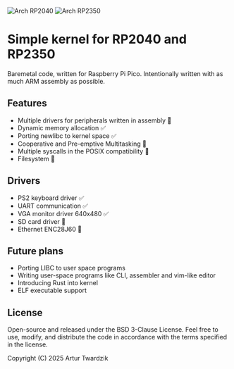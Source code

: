 ![Arch RP2040](https://img.shields.io/badge/Arch-RP2040_(coming_soon)-red?style=flat-square)
![Arch RP2350](https://img.shields.io/badge/Arch-RP2350-green?style=flat-square)

# Simple kernel for RP2040 and RP2350

Baremetal code, written for Raspberry Pi Pico. Intentionally written with as much ARM assembly as possible.

## Features
 - Multiple drivers for peripherals written in assembly 🚧
 - Dynamic memory allocation ✅
 - Porting newlibc to kernel space ✅
 - Cooperative and Pre-emptive Multitasking 🚧
 - Multiple syscalls in the POSIX compatibility 🚧
 - Filesystem 🚧

## Drivers
 - PS2 keyboard driver ✅
 - UART communication ✅
 - VGA monitor driver 640x480 ✅
 - SD card driver 🚧 
 - Ethernet ENC28J60 🚧

## Future plans
- Porting LIBC to user space programs
- Writing user-space programs like CLI, assembler and vim-like editor
- Introducing Rust into kernel
- ELF executable support

## License
Open-source and released under the BSD 3-Clause License. Feel free to use, modify, and distribute the code in accordance with the terms specified in the license.

Copyright (C) 2025 Artur Twardzik
